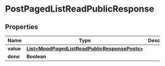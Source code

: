 
# PostPagedListReadPublicResponse

## Properties
Name | Type | Description | Notes
------------ | ------------- | ------------- | -------------
**value** | [**List&lt;MoodPagedListReadPublicResponsePosts&gt;**](MoodPagedListReadPublicResponsePosts.md) |  |  [optional]
**done** | **Boolean** |  |  [optional]



